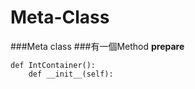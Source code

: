 # Meta-Class

###Meta class 
###有一個Method __prepare__


```
def IntContainer():
    def __init__(self):
    

```




```
```